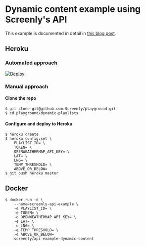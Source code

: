 # Dynamic content example using Screenly's API

This example is documented in detail in [this blog post](https://www.screenly.io/blog/2017/12/15/building-intelligent-digital-signage/).

## Heroku

### Automated approach

[![Deploy](https://www.herokucdn.com/deploy/button.svg)](https://heroku.com/deploy?template=https://github.com/Screenly/api-example-dynamic-content)

### Manual approach

#### Clone the repo

```
$ git clone git@github.com:Screenly/playground.git
$ cd playground/dynamic-playlists
```

#### Configure and deploy to Heroku

```
$ heroku create
$ heroku config:set \
    PLAYLIST_ID= \
    TOKEN= \
    OPENWEATHERMAP_API_KEY= \
    LAT= \
    LNG= \
    TEMP_THRESHOLD= \
    ABOVE_OR_BELOW=
$ git push heroku master
```

## Docker

```
$ docker run -d \
    --name=screenly-api-example \
    -e PLAYLIST_ID= \
    -e TOKEN= \
    -e OPENWEATHERMAP_API_KEY= \
    -e LAT= \
    -e LNG= \
    -e TEMP_THRESHOLD= \
    -e ABOVE_OR_BELOW=
    screenly/api-example-dynamic-content
```
